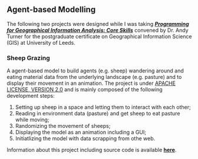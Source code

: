 ## Agent-based Modelling
The following two projects were designed while I was taking **[*Programming for Geographical Information Analysis: Core Skills*](https://www.geog.leeds.ac.uk/courses/computing/study/core-python/)** convened by Dr. Andy Turner for the postgraduate certificate on Geographical Information Science (GIS) at University of Leeds.

### Sheep Grazing 
A agent-based model to build agents (e.g. sheep) wandering around and eating material data from the underlying landscape (e.g. pasture) and to display their movement in an animation. The project is under [APACHE LICENSE, VERSION 2.0](https://www.apache.org/licenses/LICENSE-2.0) and is mainly composed of the following development steps: <br>

1. Setting up sheep in a space and letting them to interact with each other;
2. Reading in environment data (pasture) and get sheep to eat pasture while moving;
3. Randomizing the movement of sheeps;
4. Displaying the model as an animation including a GUI;
5. Initiatlizing the model with data scrapping from othe web.<br>

Information about this project including source code is available **[here](https://github.com/skylight915/AS1_ABM_SheepGrazing)**.
